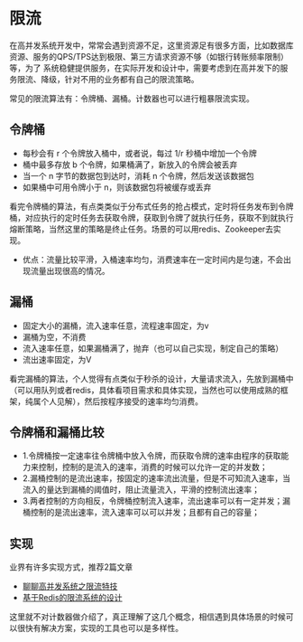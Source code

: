 # 限流
在高并发系统开发中，常常会遇到资源不足，这里资源足有很多方面，比如数据库资源、服务的QPS/TPS达到极限、第三方请求资源不够（如银行转账频率限制）等，为了
系统稳健提供服务，在实际开发和设计中，需要考虑到在高并发下的服务限流、降级，针对不用的业务都有自己的限流策略。

常见的限流算法有：令牌桶、漏桶。计数器也可以进行粗暴限流实现。

## 令牌桶
- 每秒会有 r 个令牌放入桶中，或者说，每过 1/r 秒桶中增加一个令牌
- 桶中最多存放 b 个令牌，如果桶满了，新放入的令牌会被丢弃
- 当一个 n 字节的数据包到达时，消耗 n 个令牌，然后发送该数据包
- 如果桶中可用令牌小于 n，则该数据包将被缓存或丢弃

看完令牌桶的算法，有点类类似于分布式任务的抢占模式，定时将任务发布到令牌桶，对应执行的定时任务去获取令牌，获取到令牌了就执行任务，获取不到就执行熔断策略，当然这里的策略是终止任务。场景的可以用redis、Zookeeper去实现。

- 优点：流量比较平滑，入桶速率均匀，消费速率在一定时间内是匀速，不会出现流量出现很高的情况。

## 漏桶
- 固定大小的漏桶，流入速率任意，流程速率固定，为v
- 漏桶为空，不消费
- 流入速率任意，如果漏桶满了，抛弃（也可以自己实现，制定自己的策略）
- 流出速率固定，为V

看完漏桶的算法，个人觉得有点类似于秒杀的设计，大量请求流入，先放到漏桶中（可以用队列或者redis，具体看项目需求和具体实现，当然也可以使用成熟的框架，纯属个人见解），然后按程序接受的速率均匀消费。

## 令牌桶和漏桶比较
- 1.令牌桶按一定速率往令牌桶中放入令牌，而获取令牌的速率由程序的获取能力来控制，控制的是流入的速率，消费的时候可以允许一定的并发数；
- 2.漏桶控制的是流出速率，按固定的速率流出流量，但是不可知流入速率，当流入的量达到漏桶的阈值时，阻止流量流入，平滑的控制流出速率；
- 3.两者控制的方向相反，令牌桶控制流入速率，流出速率可以有一定并发；漏桶控制的是流出速率，流入速率可以可以并发；且都有自己的容量；

## 实现
业界有许多实现方式，推荐2篇文章 
- [聊聊高并发系统之限流特技](https://m.baidu.com/from=2001a/bd_page_type=1/ssid=0/uid=0/pu=usm%401%2Csz%40320_1003%2Cta%40iphone_2_6.0_1_11.9/baiduid=692AA407E9D49D6C93E90F0F23454311/w=0_10_/t=iphone/l=3/tc?ref=www_iphone&lid=7466752170833192156&order=2&fm=alop&tj=www_normal_2_0_10_title&vit=osres&m=8&srd=1&cltj=cloud_title&asres=1&nt=wnor&title=%E8%81%8A%E8%81%8A%E9%AB%98%E5%B9%B6%E5%8F%91%E7%B3%BB%E7%BB%9F%E4%B9%8B%E9%99%90%E6%B5%81%E7%89%B9%E6%8A%80-%E4%BA%BF%E7%BA%A7%E6%B5%81%E9%87%8F%E7%BD%91%E7%AB%99%E6%9E%B6%E6%9E%84%E6%A0%B8%E5%BF%83...&dict=32&wd=&eqid=679f3b89f063a400100000005b075b28&w_qd=IlPT2AEptyoA_yiPHVWgohn1OVA7&tcplug=1&sec=30024&di=2edd490869e608c2&bdenc=1&tch=124.244.34.508.1.248&nsrc=IlPT2AEptyoA_yixCFOxXnANedT62v3IHBuPKyVZ0Cm7pEGshPPlGNVoHDbbNW_TXUL7uSPQpstRby3u0VAo7hJ3r_tj&clk_info=%7B%22srcid%22%3A1599%2C%22tplname%22%3A%22www_normal%22%2C%22t%22%3A1527208758925%2C%22xpath%22%3A%22div-a-h3%22%7D&sfOpen=1)
- [基于Redis的限流系统的设计](https://zhuanlan.zhihu.com/p/31285031)


这里就不对计数器做介绍了，真正理解了这几个概念，相信遇到具体场景的时候可以很快有解决方案，实现的工具也可以是多样性。


